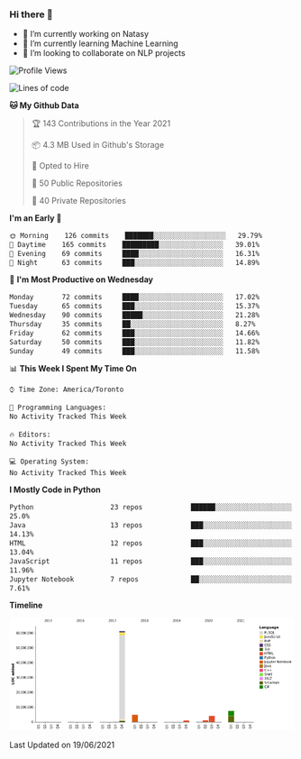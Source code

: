 ### Hi there 👋

<!--
**disooqi/disooqi** is a ✨ _special_ ✨ repository because its `README.md` (this file) appears on your GitHub profile.
-->
- 🔭 I’m currently working on Natasy
- 🌱 I’m currently learning Machine Learning
- 👯 I’m looking to collaborate on NLP projects
<!--
- 🤔 I’m looking for help with ...
- 💬 Ask me about ...
- 📫 How to reach me: http://mohamed.eldesouki.ca
- 😄 Pronouns: ...
- ⚡ Fun fact: ...
-->

<!--START_SECTION:waka-->
![Profile Views](http://img.shields.io/badge/Profile%20Views-0-blue)

![Lines of code](https://img.shields.io/badge/From%20Hello%20World%20I%27ve%20Written-80.8%20million%20lines%20of%20code-blue)

**🐱 My Github Data** 

> 🏆 143 Contributions in the Year 2021
 > 
> 📦 4.3 MB Used in Github's Storage 
 > 
> 💼 Opted to Hire
 > 
> 📜 50 Public Repositories 
 > 
> 🔑 40 Private Repositories  
 > 
**I'm an Early 🐤** 

```text
🌞 Morning    126 commits    ███████░░░░░░░░░░░░░░░░░░   29.79% 
🌆 Daytime    165 commits    █████████░░░░░░░░░░░░░░░░   39.01% 
🌃 Evening    69 commits     ████░░░░░░░░░░░░░░░░░░░░░   16.31% 
🌙 Night      63 commits     ███░░░░░░░░░░░░░░░░░░░░░░   14.89%

```
📅 **I'm Most Productive on Wednesday** 

```text
Monday       72 commits     ████░░░░░░░░░░░░░░░░░░░░░   17.02% 
Tuesday      65 commits     ███░░░░░░░░░░░░░░░░░░░░░░   15.37% 
Wednesday    90 commits     █████░░░░░░░░░░░░░░░░░░░░   21.28% 
Thursday     35 commits     ██░░░░░░░░░░░░░░░░░░░░░░░   8.27% 
Friday       62 commits     ███░░░░░░░░░░░░░░░░░░░░░░   14.66% 
Saturday     50 commits     ███░░░░░░░░░░░░░░░░░░░░░░   11.82% 
Sunday       49 commits     ███░░░░░░░░░░░░░░░░░░░░░░   11.58%

```


📊 **This Week I Spent My Time On** 

```text
⌚︎ Time Zone: America/Toronto

💬 Programming Languages: 
No Activity Tracked This Week

🔥 Editors: 
No Activity Tracked This Week

💻 Operating System: 
No Activity Tracked This Week

```

**I Mostly Code in Python** 

```text
Python                   23 repos            ██████░░░░░░░░░░░░░░░░░░░   25.0% 
Java                     13 repos            ███░░░░░░░░░░░░░░░░░░░░░░   14.13% 
HTML                     12 repos            ███░░░░░░░░░░░░░░░░░░░░░░   13.04% 
JavaScript               11 repos            ███░░░░░░░░░░░░░░░░░░░░░░   11.96% 
Jupyter Notebook         7 repos             ██░░░░░░░░░░░░░░░░░░░░░░░   7.61%

```


**Timeline**

![Chart not found](https://raw.githubusercontent.com/disooqi/disooqi/master/charts/bar_graph.png) 


 Last Updated on 19/06/2021
<!--END_SECTION:waka-->

